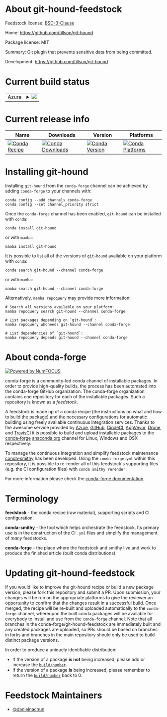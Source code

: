 About git-hound-feedstock
=========================

Feedstock license: [BSD-3-Clause](https://github.com/conda-forge/git-hound-feedstock/blob/main/LICENSE.txt)

Home: https://github.com/tillson/git-hound

Package license: MIT

Summary: Git plugin that prevents sensitive data from being committed.

Development: https://github.com/tillson/git-hound

Current build status
====================


<table>
    
  <tr>
    <td>Azure</td>
    <td>
      <details>
        <summary>
          <a href="https://dev.azure.com/conda-forge/feedstock-builds/_build/latest?definitionId=23427&branchName=main">
            <img src="https://dev.azure.com/conda-forge/feedstock-builds/_apis/build/status/git-hound-feedstock?branchName=main">
          </a>
        </summary>
        <table>
          <thead><tr><th>Variant</th><th>Status</th></tr></thead>
          <tbody><tr>
              <td>linux_64</td>
              <td>
                <a href="https://dev.azure.com/conda-forge/feedstock-builds/_build/latest?definitionId=23427&branchName=main">
                  <img src="https://dev.azure.com/conda-forge/feedstock-builds/_apis/build/status/git-hound-feedstock?branchName=main&jobName=linux&configuration=linux%20linux_64_" alt="variant">
                </a>
              </td>
            </tr><tr>
              <td>linux_aarch64</td>
              <td>
                <a href="https://dev.azure.com/conda-forge/feedstock-builds/_build/latest?definitionId=23427&branchName=main">
                  <img src="https://dev.azure.com/conda-forge/feedstock-builds/_apis/build/status/git-hound-feedstock?branchName=main&jobName=linux&configuration=linux%20linux_aarch64_" alt="variant">
                </a>
              </td>
            </tr><tr>
              <td>linux_ppc64le</td>
              <td>
                <a href="https://dev.azure.com/conda-forge/feedstock-builds/_build/latest?definitionId=23427&branchName=main">
                  <img src="https://dev.azure.com/conda-forge/feedstock-builds/_apis/build/status/git-hound-feedstock?branchName=main&jobName=linux&configuration=linux%20linux_ppc64le_" alt="variant">
                </a>
              </td>
            </tr><tr>
              <td>osx_64</td>
              <td>
                <a href="https://dev.azure.com/conda-forge/feedstock-builds/_build/latest?definitionId=23427&branchName=main">
                  <img src="https://dev.azure.com/conda-forge/feedstock-builds/_apis/build/status/git-hound-feedstock?branchName=main&jobName=osx&configuration=osx%20osx_64_" alt="variant">
                </a>
              </td>
            </tr><tr>
              <td>osx_arm64</td>
              <td>
                <a href="https://dev.azure.com/conda-forge/feedstock-builds/_build/latest?definitionId=23427&branchName=main">
                  <img src="https://dev.azure.com/conda-forge/feedstock-builds/_apis/build/status/git-hound-feedstock?branchName=main&jobName=osx&configuration=osx%20osx_arm64_" alt="variant">
                </a>
              </td>
            </tr><tr>
              <td>win_64</td>
              <td>
                <a href="https://dev.azure.com/conda-forge/feedstock-builds/_build/latest?definitionId=23427&branchName=main">
                  <img src="https://dev.azure.com/conda-forge/feedstock-builds/_apis/build/status/git-hound-feedstock?branchName=main&jobName=win&configuration=win%20win_64_" alt="variant">
                </a>
              </td>
            </tr>
          </tbody>
        </table>
      </details>
    </td>
  </tr>
</table>

Current release info
====================

| Name | Downloads | Version | Platforms |
| --- | --- | --- | --- |
| [![Conda Recipe](https://img.shields.io/badge/recipe-git--hound-green.svg)](https://anaconda.org/conda-forge/git-hound) | [![Conda Downloads](https://img.shields.io/conda/dn/conda-forge/git-hound.svg)](https://anaconda.org/conda-forge/git-hound) | [![Conda Version](https://img.shields.io/conda/vn/conda-forge/git-hound.svg)](https://anaconda.org/conda-forge/git-hound) | [![Conda Platforms](https://img.shields.io/conda/pn/conda-forge/git-hound.svg)](https://anaconda.org/conda-forge/git-hound) |

Installing git-hound
====================

Installing `git-hound` from the `conda-forge` channel can be achieved by adding `conda-forge` to your channels with:

```
conda config --add channels conda-forge
conda config --set channel_priority strict
```

Once the `conda-forge` channel has been enabled, `git-hound` can be installed with `conda`:

```
conda install git-hound
```

or with `mamba`:

```
mamba install git-hound
```

It is possible to list all of the versions of `git-hound` available on your platform with `conda`:

```
conda search git-hound --channel conda-forge
```

or with `mamba`:

```
mamba search git-hound --channel conda-forge
```

Alternatively, `mamba repoquery` may provide more information:

```
# Search all versions available on your platform:
mamba repoquery search git-hound --channel conda-forge

# List packages depending on `git-hound`:
mamba repoquery whoneeds git-hound --channel conda-forge

# List dependencies of `git-hound`:
mamba repoquery depends git-hound --channel conda-forge
```


About conda-forge
=================

[![Powered by
NumFOCUS](https://img.shields.io/badge/powered%20by-NumFOCUS-orange.svg?style=flat&colorA=E1523D&colorB=007D8A)](https://numfocus.org)

conda-forge is a community-led conda channel of installable packages.
In order to provide high-quality builds, the process has been automated into the
conda-forge GitHub organization. The conda-forge organization contains one repository
for each of the installable packages. Such a repository is known as a *feedstock*.

A feedstock is made up of a conda recipe (the instructions on what and how to build
the package) and the necessary configurations for automatic building using freely
available continuous integration services. Thanks to the awesome service provided by
[Azure](https://azure.microsoft.com/en-us/services/devops/), [GitHub](https://github.com/),
[CircleCI](https://circleci.com/), [AppVeyor](https://www.appveyor.com/),
[Drone](https://cloud.drone.io/welcome), and [TravisCI](https://travis-ci.com/)
it is possible to build and upload installable packages to the
[conda-forge](https://anaconda.org/conda-forge) [anaconda.org](https://anaconda.org/)
channel for Linux, Windows and OSX respectively.

To manage the continuous integration and simplify feedstock maintenance
[conda-smithy](https://github.com/conda-forge/conda-smithy) has been developed.
Using the ``conda-forge.yml`` within this repository, it is possible to re-render all of
this feedstock's supporting files (e.g. the CI configuration files) with ``conda smithy rerender``.

For more information please check the [conda-forge documentation](https://conda-forge.org/docs/).

Terminology
===========

**feedstock** - the conda recipe (raw material), supporting scripts and CI configuration.

**conda-smithy** - the tool which helps orchestrate the feedstock.
                   Its primary use is in the construction of the CI ``.yml`` files
                   and simplify the management of *many* feedstocks.

**conda-forge** - the place where the feedstock and smithy live and work to
                  produce the finished article (built conda distributions)


Updating git-hound-feedstock
============================

If you would like to improve the git-hound recipe or build a new
package version, please fork this repository and submit a PR. Upon submission,
your changes will be run on the appropriate platforms to give the reviewer an
opportunity to confirm that the changes result in a successful build. Once
merged, the recipe will be re-built and uploaded automatically to the
`conda-forge` channel, whereupon the built conda packages will be available for
everybody to install and use from the `conda-forge` channel.
Note that all branches in the conda-forge/git-hound-feedstock are
immediately built and any created packages are uploaded, so PRs should be based
on branches in forks and branches in the main repository should only be used to
build distinct package versions.

In order to produce a uniquely identifiable distribution:
 * If the version of a package **is not** being increased, please add or increase
   the [``build/number``](https://docs.conda.io/projects/conda-build/en/latest/resources/define-metadata.html#build-number-and-string).
 * If the version of a package **is** being increased, please remember to return
   the [``build/number``](https://docs.conda.io/projects/conda-build/en/latest/resources/define-metadata.html#build-number-and-string)
   back to 0.

Feedstock Maintainers
=====================

* [@danielnachun](https://github.com/danielnachun/)

